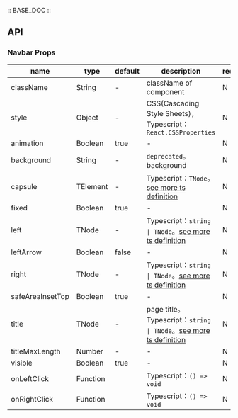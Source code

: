 :: BASE_DOC ::

## API


### Navbar Props

name | type | default | description | required
-- | -- | -- | -- | --
className | String | - | className of component | N
style | Object | - | CSS(Cascading Style Sheets)，Typescript：`React.CSSProperties` | N
animation | Boolean | true | \- | N
background | String | - | `deprecated`。background | N
capsule | TElement | - | Typescript：`TNode`。[see more ts definition](https://github.com/Tencent/tdesign-mobile-react/blob/develop/src/common.ts) | N
fixed | Boolean | true | \- | N
left | TNode | - | Typescript：`string \| TNode`。[see more ts definition](https://github.com/Tencent/tdesign-mobile-react/blob/develop/src/common.ts) | N
leftArrow | Boolean | false | \- | N
right | TNode | - | Typescript：`string \| TNode`。[see more ts definition](https://github.com/Tencent/tdesign-mobile-react/blob/develop/src/common.ts) | N
safeAreaInsetTop | Boolean | true | \- | N
title | TNode | - | page title。Typescript：`string \| TNode`。[see more ts definition](https://github.com/Tencent/tdesign-mobile-react/blob/develop/src/common.ts) | N
titleMaxLength | Number | - | \- | N
visible | Boolean | true | \- | N
onLeftClick | Function |  | Typescript：`() => void`<br/> | N
onRightClick | Function |  | Typescript：`() => void`<br/> | N
